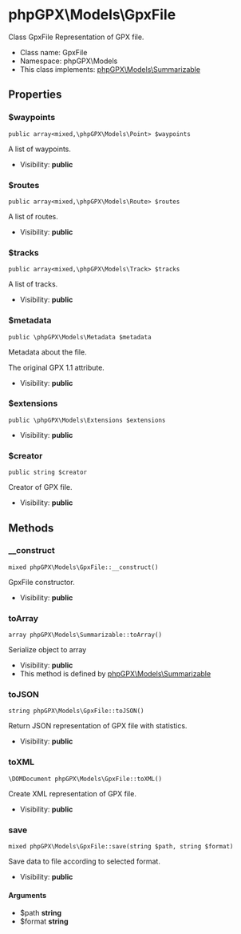 phpGPX\Models\GpxFile
===============

Class GpxFile
Representation of GPX file.




* Class name: GpxFile
* Namespace: phpGPX\Models
* This class implements: [phpGPX\Models\Summarizable](phpGPX-Models-Summarizable.md)




Properties
----------


### $waypoints

    public array<mixed,\phpGPX\Models\Point> $waypoints

A list of waypoints.



* Visibility: **public**


### $routes

    public array<mixed,\phpGPX\Models\Route> $routes

A list of routes.



* Visibility: **public**


### $tracks

    public array<mixed,\phpGPX\Models\Track> $tracks

A list of tracks.



* Visibility: **public**


### $metadata

    public \phpGPX\Models\Metadata $metadata

Metadata about the file.

The original GPX 1.1 attribute.

* Visibility: **public**


### $extensions

    public \phpGPX\Models\Extensions $extensions





* Visibility: **public**


### $creator

    public string $creator

Creator of GPX file.



* Visibility: **public**


Methods
-------


### __construct

    mixed phpGPX\Models\GpxFile::__construct()

GpxFile constructor.



* Visibility: **public**




### toArray

    array phpGPX\Models\Summarizable::toArray()

Serialize object to array



* Visibility: **public**
* This method is defined by [phpGPX\Models\Summarizable](phpGPX-Models-Summarizable.md)




### toJSON

    string phpGPX\Models\GpxFile::toJSON()

Return JSON representation of GPX file with statistics.



* Visibility: **public**




### toXML

    \DOMDocument phpGPX\Models\GpxFile::toXML()

Create XML representation of GPX file.



* Visibility: **public**




### save

    mixed phpGPX\Models\GpxFile::save(string $path, string $format)

Save data to file according to selected format.



* Visibility: **public**


#### Arguments
* $path **string**
* $format **string**


